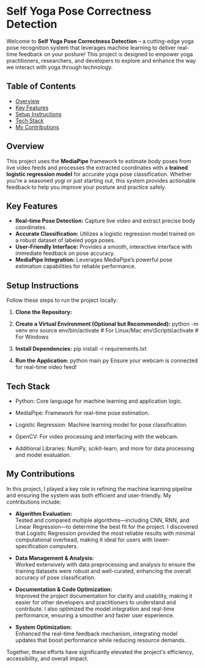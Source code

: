 # Self Yoga Pose Correctness Detection

Welcome to **Self Yoga Pose Correctness Detection** – a cutting-edge yoga pose recognition system that leverages machine learning to deliver real-time feedback on your posture! This project is designed to empower yoga practitioners, researchers, and developers to explore and enhance the way we interact with yoga through technology.

## Table of Contents
- [Overview](#overview)
- [Key Features](#key-features)
- [Setup Instructions](#setup-instructions)
- [Tech Stack](#tech-stack)
- [My Contributions](#my-contributions)

## Overview

This project uses the **MediaPipe** framework to estimate body poses from live video feeds and processes the extracted coordinates with a **trained logistic regression model** for accurate yoga pose classification. Whether you're a seasoned yogi or just starting out, this system provides actionable feedback to help you improve your posture and practice safely.

## Key Features

- **Real-time Pose Detection:** Capture live video and extract precise body coordinates.
- **Accurate Classification:** Utilizes a logistic regression model trained on a robust dataset of labeled yoga poses.
- **User-Friendly Interface:** Provides a smooth, interactive interface with immediate feedback on pose accuracy.
- **MediaPipe Integration:** Leverages MediaPipe’s powerful pose estimation capabilities for reliable performance.

## Setup Instructions

Follow these steps to run the project locally:

1. **Clone the Repository:**
   
2. **Create a Virtual Environment (Optional but Recommended):**
  python -m venv env
  source env/bin/activate   # For Linux/Mac
  env\Scripts\activate      # For Windows
  
3. **Install Dependencies:**
  pip install -r requirements.txt
  
4. **Run the Application:**
  python main.py
  Ensure your webcam is connected for real-time video feed!

## Tech Stack
-  Python: Core language for machine learning and application logic.

-  MediaPipe: Framework for real-time pose estimation.

-  Logistic Regression: Machine learning model for pose classification.

-  OpenCV: For video processing and interfacing with the webcam.

-  Additional Libraries: NumPy, scikit-learn, and more for data processing and model evaluation.

## My Contributions

In this project, I played a key role in refining the machine learning pipeline and ensuring the system was both efficient and user-friendly. My contributions include:

- **Algorithm Evaluation:**  
  Tested and compared multiple algorithms—including CNN, RNN, and Linear Regression—to determine the best fit for the project. I discovered that Logistic Regression provided the most reliable results with minimal computational overhead, making it ideal for users with lower-specification computers.

- **Data Management & Analysis:**  
  Worked extensively with data preprocessing and analysis to ensure the training datasets were robust and well-curated, enhancing the overall accuracy of pose classification.

- **Documentation & Code Optimization:**  
  Improved the project documentation for clarity and usability, making it easier for other developers and practitioners to understand and contribute. I also optimized the model integration and real-time performance, ensuring a smoother and faster user experience.

- **System Optimization:**  
  Enhanced the real-time feedback mechanism, integrating model updates that boost performance while reducing resource demands.

Together, these efforts have significantly elevated the project's efficiency, accessibility, and overall impact.


